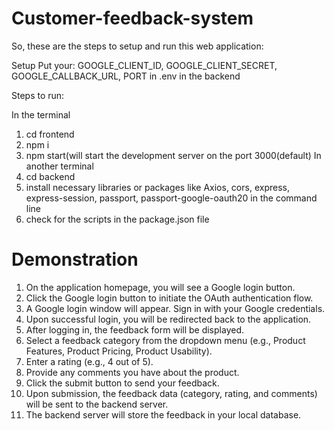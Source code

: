 # Customer-feedback-system

So, these are the steps to setup and run this web application:

Setup
Put your: GOOGLE_CLIENT_ID,
GOOGLE_CLIENT_SECRET,
GOOGLE_CALLBACK_URL,
PORT in .env
in the backend

Steps to run:

In the terminal
1. cd frontend
2. npm i
3. npm start(will start the development server on the port 3000(default)
In another terminal
4. cd backend
5. install necessary libraries or packages like Axios, cors, express, express-session, passport, passport-google-oauth20 in the command line
6. check for the scripts in the package.json file

# Demonstration

1. On the application homepage, you will see a Google login button.
2. Click the Google login button to initiate the OAuth authentication flow.
3. A Google login window will appear. Sign in with your Google credentials.
4. Upon successful login, you will be redirected back to the application.
5. After logging in, the feedback form will be displayed.
6. Select a feedback category from the dropdown menu (e.g., Product Features, Product Pricing, Product Usability).
7. Enter a rating (e.g., 4 out of 5).
8. Provide any comments you have about the product.
9. Click the submit button to send your feedback.
10. Upon submission, the feedback data (category, rating, and comments) will be sent to the backend server.
11. The backend server will store the feedback in your local database.
